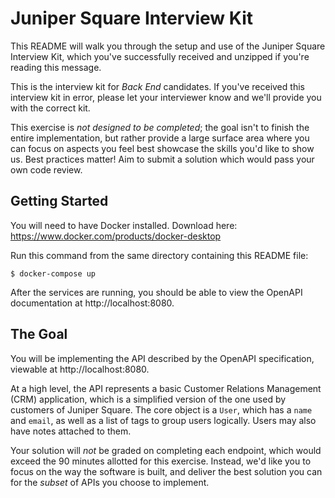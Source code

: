 # Juniper Square Interview Kit

This README will walk you through the setup and use of the Juniper Square Interview Kit, which you've successfully received and unzipped if you're reading this message.

This is the interview kit for *Back End* candidates. If you've received this interview kit in error, please let your interviewer know and we'll provide you with the correct kit.

This exercise is *not designed to be completed*; the goal isn't to finish the entire implementation, but rather provide a large surface area where you can focus on aspects you feel best showcase the skills you'd like to show us. Best practices matter! Aim to submit a solution which would pass your own code review.

## Getting Started

You will need to have Docker installed. Download here:
https://www.docker.com/products/docker-desktop

Run this command from the same directory containing this README file:
```
$ docker-compose up
```

After the services are running, you should be able to view the OpenAPI documentation at http://localhost:8080.

## The Goal

You will be implementing the API described by the OpenAPI specification, viewable at http://localhost:8080.

At a high level, the API represents a basic Customer Relations Management (CRM) application, which is a simplified version of the one used by customers of Juniper Square. The core object is a `User`, which has a `name` and `email`, as well as a list of tags to group users logically. Users may also have notes attached to them.

Your solution will *not* be graded on completing each endpoint, which would exceed the 90 minutes allotted for this exercise. Instead, we'd like you to focus on the way the software is built, and deliver the best solution you can for the _subset_ of APIs you choose to implement.